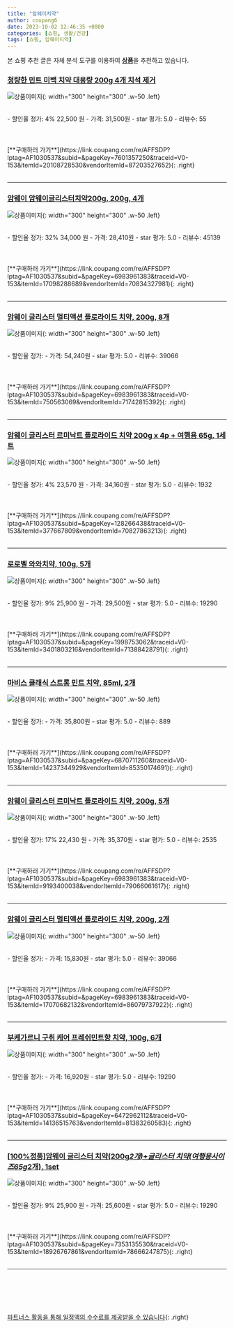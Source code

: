 ```yaml
---
title: "암웨이치약"
author: coupang6
date: 2023-10-02 12:46:35 +0800
categories: [쇼핑, 생활/건강]
tags: [쇼핑, 암웨이치약]
---
```


본 쇼핑 추천 글은 자체 분석 도구를 이용하여 [**상품**](https://link.coupang.com/a/bao1ui)을 추천하고 있습니다.

### [청량한 민트 미백 치약 대용량 200g 4개 치석 제거](https://link.coupang.com/re/AFFSDP?lptag=AF1030537&subid=&pageKey=7601357250&traceid=V0-153&itemId=20108728530&vendorItemId=87203527652)

![상품이미지](https://thumbnail8.coupangcdn.com/thumbnails/remote/230x230ex/image/vendor_inventory/df30/0bb8dc4e19885046e00689db946806d0912fb57d3da584550aa9eef30332.jpg){: width="300" height="300" .w-50 .left}


<br>
- 할인율 정가: 4%  22,500   원
- 가격: 31,500원
- star 평가: 5.0
- 리뷰수: 55
<br>
<br>
<br>
<br>
[**구매하러 가기**](https://link.coupang.com/re/AFFSDP?lptag=AF1030537&subid=&pageKey=7601357250&traceid=V0-153&itemId=20108728530&vendorItemId=87203527652){: .right}
<br>
<br>

---

### [암웨이 암웨이글리스터치약200g, 200g, 4개](https://link.coupang.com/re/AFFSDP?lptag=AF1030537&subid=&pageKey=6983961383&traceid=V0-153&itemId=17098288689&vendorItemId=70834327981)

![상품이미지](https://thumbnail6.coupangcdn.com/thumbnails/remote/230x230ex/image/vendor_inventory/b72b/cb176a736a143066f74000ed58dfc0650e976ea13477aeb6522962ef6833.jpg){: width="300" height="300" .w-50 .left}


<br>
- 할인율 정가: 32%  34,000   원
- 가격: 28,410원
- star 평가: 5.0
- 리뷰수: 45139
<br>
<br>
<br>
<br>
[**구매하러 가기**](https://link.coupang.com/re/AFFSDP?lptag=AF1030537&subid=&pageKey=6983961383&traceid=V0-153&itemId=17098288689&vendorItemId=70834327981){: .right}
<br>
<br>

---

### [암웨이 글리스터 멀티액션 플로라이드 치약, 200g, 8개](https://link.coupang.com/re/AFFSDP?lptag=AF1030537&subid=&pageKey=6983961383&traceid=V0-153&itemId=750563069&vendorItemId=71742815392)

![상품이미지](https://thumbnail6.coupangcdn.com/thumbnails/remote/230x230ex/image/vendor_inventory/b72b/cb176a736a143066f74000ed58dfc0650e976ea13477aeb6522962ef6833.jpg){: width="300" height="300" .w-50 .left}


<br>
- 할인율 정가: 
- 가격: 54,240원
- star 평가: 5.0
- 리뷰수: 39066
<br>
<br>
<br>
<br>
[**구매하러 가기**](https://link.coupang.com/re/AFFSDP?lptag=AF1030537&subid=&pageKey=6983961383&traceid=V0-153&itemId=750563069&vendorItemId=71742815392){: .right}
<br>
<br>

---

### [암웨이 글리스터 르미낙트 플로라이드 치약 200g x 4p + 여행용 65g, 1세트](https://link.coupang.com/re/AFFSDP?lptag=AF1030537&subid=&pageKey=128266438&traceid=V0-153&itemId=377667809&vendorItemId=70827863213)

![상품이미지](https://thumbnail6.coupangcdn.com/thumbnails/remote/230x230ex/image/vendor_inventory/b129/33c57dd477b2f6493a73207164df7e8985bfbf5278c50f4e02f84b22ad26.jpg){: width="300" height="300" .w-50 .left}


<br>
- 할인율 정가: 4%  23,570   원
- 가격: 34,160원
- star 평가: 5.0
- 리뷰수: 1932
<br>
<br>
<br>
<br>
[**구매하러 가기**](https://link.coupang.com/re/AFFSDP?lptag=AF1030537&subid=&pageKey=128266438&traceid=V0-153&itemId=377667809&vendorItemId=70827863213){: .right}
<br>
<br>

---

### [로로벨 와와치약, 100g, 5개](https://link.coupang.com/re/AFFSDP?lptag=AF1030537&subid=&pageKey=1998753062&traceid=V0-153&itemId=3401803216&vendorItemId=71388428791)

![상품이미지](https://thumbnail7.coupangcdn.com/thumbnails/remote/230x230ex/image/retail/images/8562813835891587-24c6dc63-9f3f-49fa-885f-d73c60bf29d1.jpg){: width="300" height="300" .w-50 .left}


<br>
- 할인율 정가: 9%  25,900   원
- 가격: 29,500원
- star 평가: 5.0
- 리뷰수: 19290
<br>
<br>
<br>
<br>
[**구매하러 가기**](https://link.coupang.com/re/AFFSDP?lptag=AF1030537&subid=&pageKey=1998753062&traceid=V0-153&itemId=3401803216&vendorItemId=71388428791){: .right}
<br>
<br>

---

### [마비스 클래식 스트롱 민트 치약, 85ml, 2개](https://link.coupang.com/re/AFFSDP?lptag=AF1030537&subid=&pageKey=6870711260&traceid=V0-153&itemId=14237344929&vendorItemId=85350174691)

![상품이미지](https://thumbnail10.coupangcdn.com/thumbnails/remote/230x230ex/image/vendor_inventory/c64f/f8fb83f17ead7396d0aae65583f7f486f5959187e7ecc98123416c2d013c.jpg){: width="300" height="300" .w-50 .left}


<br>
- 할인율 정가: 
- 가격: 35,800원
- star 평가: 5.0
- 리뷰수: 889
<br>
<br>
<br>
<br>
[**구매하러 가기**](https://link.coupang.com/re/AFFSDP?lptag=AF1030537&subid=&pageKey=6870711260&traceid=V0-153&itemId=14237344929&vendorItemId=85350174691){: .right}
<br>
<br>

---

### [암웨이 글리스터 르미낙트 플로라이드 치약, 200g, 5개](https://link.coupang.com/re/AFFSDP?lptag=AF1030537&subid=&pageKey=6983961383&traceid=V0-153&itemId=9193400038&vendorItemId=79066061617)

![상품이미지](https://thumbnail7.coupangcdn.com/thumbnails/remote/230x230ex/image/vendor_inventory/f407/7da8a3586d717f1939443eb3974b4c3fa06f9a8f34637cfeb2cb8bd65ebf.jpg){: width="300" height="300" .w-50 .left}


<br>
- 할인율 정가: 17%  22,430   원
- 가격: 35,370원
- star 평가: 5.0
- 리뷰수: 2535
<br>
<br>
<br>
<br>
[**구매하러 가기**](https://link.coupang.com/re/AFFSDP?lptag=AF1030537&subid=&pageKey=6983961383&traceid=V0-153&itemId=9193400038&vendorItemId=79066061617){: .right}
<br>
<br>

---

### [암웨이 글리스터 멀티액션 플로라이드 치약, 200g, 2개](https://link.coupang.com/re/AFFSDP?lptag=AF1030537&subid=&pageKey=6983961383&traceid=V0-153&itemId=17070682132&vendorItemId=86079737922)

![상품이미지](https://thumbnail9.coupangcdn.com/thumbnails/remote/230x230ex/image/vendor_inventory/3f1c/f22fa4f2bc48fd6d2c63109cbe8711c784c27d125a6ad460b3af632cb51d.jpg){: width="300" height="300" .w-50 .left}


<br>
- 할인율 정가: 
- 가격: 15,830원
- star 평가: 5.0
- 리뷰수: 39066
<br>
<br>
<br>
<br>
[**구매하러 가기**](https://link.coupang.com/re/AFFSDP?lptag=AF1030537&subid=&pageKey=6983961383&traceid=V0-153&itemId=17070682132&vendorItemId=86079737922){: .right}
<br>
<br>

---

### [부케가르니 구취 케어 프레쉬민트향 치약, 100g, 6개](https://link.coupang.com/re/AFFSDP?lptag=AF1030537&subid=&pageKey=6472962112&traceid=V0-153&itemId=14136515763&vendorItemId=81383260583)

![상품이미지](https://thumbnail9.coupangcdn.com/thumbnails/remote/230x230ex/image/rs_quotation_api/llnqravi/29d9853f6b9f480895179dbf8f29dc50.jpg){: width="300" height="300" .w-50 .left}


<br>
- 할인율 정가: 
- 가격: 16,920원
- star 평가: 5.0
- 리뷰수: 19290
<br>
<br>
<br>
<br>
[**구매하러 가기**](https://link.coupang.com/re/AFFSDP?lptag=AF1030537&subid=&pageKey=6472962112&traceid=V0-153&itemId=14136515763&vendorItemId=81383260583){: .right}
<br>
<br>

---

### [[100%정품]암웨이 글리스터 치약(200g*2개)+글리스터 치약(여행용사이즈65g*2개), 1set](https://link.coupang.com/re/AFFSDP?lptag=AF1030537&subid=&pageKey=7353135530&traceid=V0-153&itemId=18926767861&vendorItemId=78666247875)

![상품이미지](https://thumbnail6.coupangcdn.com/thumbnails/remote/230x230ex/image/vendor_inventory/ff4e/b7cc6cf070210c0168f6ddad0f5ed0903705361ed7b7171ea22dce559e96.jpg){: width="300" height="300" .w-50 .left}


<br>
- 할인율 정가: 9%  25,900   원
- 가격: 25,600원
- star 평가: 5.0
- 리뷰수: 19290
<br>
<br>
<br>
<br>
[**구매하러 가기**](https://link.coupang.com/re/AFFSDP?lptag=AF1030537&subid=&pageKey=7353135530&traceid=V0-153&itemId=18926767861&vendorItemId=78666247875){: .right}
<br>
<br>

---
<br><br><br><br><br> [파트너스 활동을 통해 일정액의 수수료를 제공받을 수 있습니다](https://link.coupang.com/a/bao1ui){: .right}